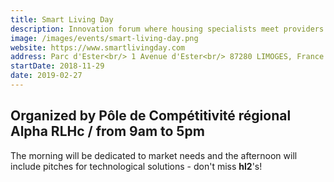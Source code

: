 ```yaml
---
title: Smart Living Day
description: Innovation forum where housing specialists meet providers of innovative technological solutions to the challenges of Smart Living
image: /images/events/smart-living-day.png
website: https://www.smartlivingday.com
address: Parc d'Ester<br/> 1 Avenue d'Ester<br/> 87280 LIMOGES, France
startDate: 2018-11-29
date: 2019-02-27
---
```


## Organized by Pôle de Compétitivité régional Alpha RLHc / from 9am to 5pm

The morning will be dedicated to market needs and the afternoon will include pitches for technological solutions - don't miss **hl2**'s!
